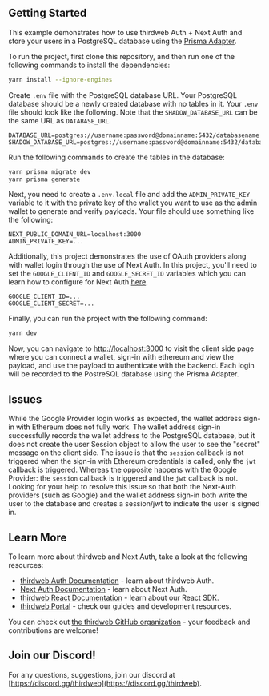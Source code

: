 ## Getting Started


This example demonstrates how to use thirdweb Auth + Next Auth and store your users in a PostgreSQL database using the [Prisma Adapter](https://next-auth.js.org/adapters/prisma).

To run the project, first clone this repository, and then run one of the following commands to install the dependencies:

```bash
yarn install --ignore-engines
```

Create `.env` file with the PostgreSQL database URL. Your PostgreSQL database should be a newly created database with no tables in it. Your `.env` file should look like the following. Note that the `SHADOW_DATABASE_URL` can be the same URL as `DATABASE_URL`.

```
DATABASE_URL=postgres://username:password@domainname:5432/databasename
SHADOW_DATABASE_URL=postgres://username:password@domainname:5432/databasename
```

Run the following commands to create the tables in the database:

```bash
yarn prisma migrate dev
yarn prisma generate
```

Next, you need to create a `.env.local` file and add the `ADMIN_PRIVATE_KEY` variable to it with the private key of the wallet you want to use as the admin wallet to generate and verify payloads. Your file should use something like the following:

```.env.local
NEXT_PUBLIC_DOMAIN_URL=localhost:3000
ADMIN_PRIVATE_KEY=...
```

Additionally, this project demonstrates the use of OAuth providers along with wallet login through the use of Next Auth. In this project, you'll need to set the `GOOGLE_CLIENT_ID` and `GOOGLE_SECRET_ID` variables which you can learn how to configure for Next Auth [here](https://next-auth.js.org/providers/google).

```.env.local
GOOGLE_CLIENT_ID=...
GOOGLE_CLIENT_SECRET=...
```

Finally, you can run the project with the following command:

```bash
yarn dev
```

Now, you can navigate to [http://localhost:3000](http://localhost:3000) to visit the client side page where you can connect a wallet, sign-in with ethereum and view the payload, and use the payload to authenticate with the backend. Each login will be recorded to the PostreSQL database using the Prisma Adapter.

## Issues

While the Google Provider login works as expected, the wallet address sign-in with Ethereum does not fully work. The wallet address sign-in successfully records the wallet address to the PostgreSQL database, but it does not create the user Session object to allow the user to see the "secret" message on the client side. The issue is that the `session` callback is not triggered when the sign-in with Ethereum credentials is called, only the `jwt` callback is triggered. Whereas the opposite happens with the Google Provider: the `session` callback is triggered and the `jwt` callback is not. Looking for your help to resolve this issue so that both the Next-Auth providers (such as Google) and the wallet address sign-in both write the user to the database and creates a session/jwt to indicate the user is signed in.

## Learn More

To learn more about thirdweb and Next Auth, take a look at the following resources:

- [thirdweb Auth Documentation](https://docs.thirdweb.com/auth) - learn about thirdweb Auth.
- [Next Auth Documentation](https://next-auth.js.org/getting-started/introduction) - learn about Next Auth.
- [thirdweb React Documentation](https://docs.thirdweb.com/react) - learn about our React SDK.
- [thirdweb Portal](https://docs.thirdweb.com) - check our guides and development resources.

You can check out [the thirdweb GitHub organization](https://github.com/thirdweb-dev) - your feedback and contributions are welcome!

## Join our Discord!

For any questions, suggestions, join our discord at [https://discord.gg/thirdweb](https://discord.gg/thirdweb).
